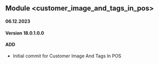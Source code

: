 ## Module <customer_image_and_tags_in_pos>

#### 06.12.2023
#### Version 18.0.1.0.0
#### ADD

- Initial commit for Customer Image And Tags In POS
